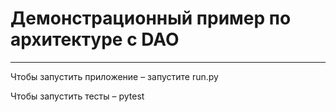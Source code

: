 # Демонстрационный пример по архитектуре с DAO

---

Чтобы запустить приложение – запустите run.py

Чтобы запустить тесты – pytest